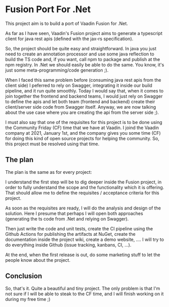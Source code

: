 # Fusion Port For .Net

This project aim is to build a port of Vaadin Fusion for .Net.

As far as I have seen, Vaadin's Fusion project aims to generate a typescript client for java rest apis (defined with the jax-rs specification).

So, the project should be quite easy and straightforward. In java you just need to create an annotation processor and use some java reflection to build the TS code and, if you want, call npm to package and publish at the npm registry. In .Net we should easily be able to do the same. You know, it's just some meta-programming/code generation ;).

When I faced this same problem before (consuming java rest apis from the client side) I peferred to rely on Swagger, integrating it inside our build pipeline, and it run quite smoothly. Today I would say that, when it comes to join together the frontend and backend teams, I would just rely on Swagger to define the apis and let both team (frontend and backend) create their client/server side code from Swagger itself. Anyway, we are now talking about the use case where you are creating the api from the server side ;).

I must also say that one of the requisites for this project is to be done using the Community Friday (CF) time that we have at Vaadin. I joind the Vaadin company at 2021, January 1st, and the company gives you some time (CF) for doing this kind of open source projects for helping the community. So, this project must be resolved using that time.

## The plan

The plan is the same as for every project:

I understand the first step will be to dig deeper inside the Fusion project, in order to fully understand the scope and the functionality which it is offering. That should allow me to define the requisites / acceptance criteria for this project.

As soon as the requisites are ready, I will do the analysis and design of the solution. Here I presume that perhaps I will open both approaches (generating the ts code from .Net and relying on Swagger).

Then just write the code and unit tests, create the CI pipeline using the Github Actions for publishing the artifacts at NuGet, create the documentation inside the project wiki, create a demo website, .... I will try to do everything inside Github (issue tracking, kanbans, CI, ...). 

At the end, when the first release is out, do some marketing stuff to let the people know about the project.

## Conclusion

So, that's it. Quite a beautiful and tiny project. The only problem is that I'm not sure if I will be able to steak to the CF time, and I will finish working on it during my free time ;)






